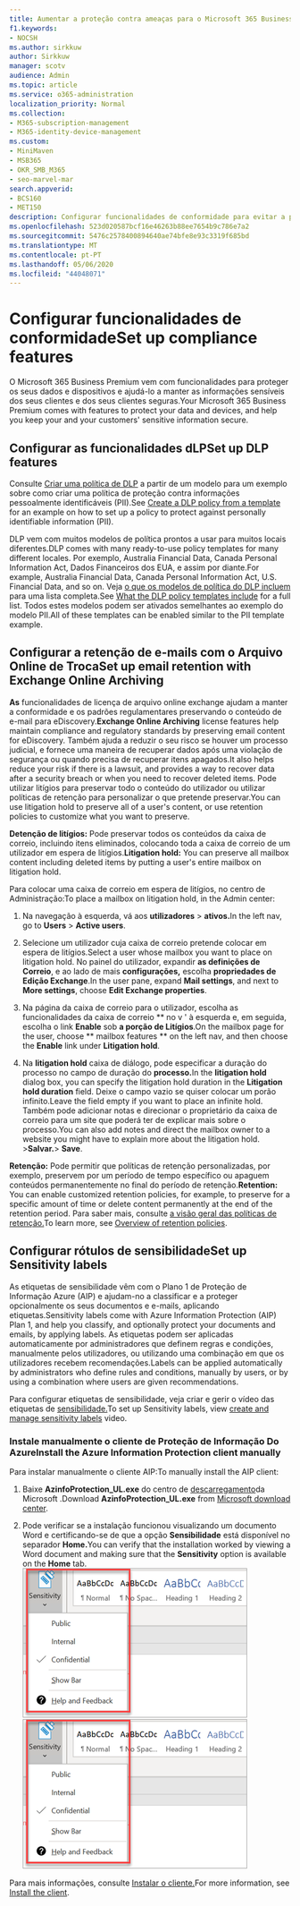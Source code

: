 ```yaml
---
title: Aumentar a proteção contra ameaças para o Microsoft 365 Business Premium
f1.keywords:
- NOCSH
ms.author: sirkkuw
author: Sirkkuw
manager: scotv
audience: Admin
ms.topic: article
ms.service: o365-administration
localization_priority: Normal
ms.collection:
- M365-subscription-management
- M365-identity-device-management
ms.custom:
- MiniMaven
- MSB365
- OKR_SMB_M365
- seo-marvel-mar
search.appverid:
- BCS160
- MET150
description: Configurar funcionalidades de conformidade para evitar a perda de dados e ajudar a manter as informações sensíveis dos seus clientes e dos seus clientes seguras.
ms.openlocfilehash: 523d020587bcf16e46263b88ee7654b9c786e7a2
ms.sourcegitcommit: 5476c2578400894640ae74bfe8e93c3319f685bd
ms.translationtype: MT
ms.contentlocale: pt-PT
ms.lasthandoff: 05/06/2020
ms.locfileid: "44048071"
---
```

# <a name="set-up-compliance-features"></a><span data-ttu-id="accd5-103">Configurar funcionalidades de conformidade</span><span class="sxs-lookup"><span data-stu-id="accd5-103">Set up compliance features</span></span>

<span data-ttu-id="accd5-104">O Microsoft 365 Business Premium vem com funcionalidades para proteger os seus dados e dispositivos e ajudá-lo a manter as informações sensíveis dos seus clientes e dos seus clientes seguras.</span><span class="sxs-lookup"><span data-stu-id="accd5-104">Your Microsoft 365 Business Premium comes with features to protect your data and devices, and help you keep your and your customers' sensitive information secure.</span></span>

## <a name="set-up-dlp-features"></a><span data-ttu-id="accd5-105">Configurar as funcionalidades dLP</span><span class="sxs-lookup"><span data-stu-id="accd5-105">Set up DLP features</span></span>

<span data-ttu-id="accd5-106">Consulte [Criar uma política de DLP](https://support.office.com/article/59414438-99f5-488b-975c-5023f2254369) a partir de um modelo para um exemplo sobre como criar uma política de proteção contra informações pessoalmente identificáveis (PII).</span><span class="sxs-lookup"><span data-stu-id="accd5-106">See [Create a DLP policy from a template](https://support.office.com/article/59414438-99f5-488b-975c-5023f2254369) for an example on how to set up a policy to protect against personally identifiable information (PII).</span></span> 
  
<span data-ttu-id="accd5-107">DLP vem com muitos modelos de política prontos a usar para muitos locais diferentes.</span><span class="sxs-lookup"><span data-stu-id="accd5-107">DLP comes with many ready-to-use policy templates for many different locales.</span></span> <span data-ttu-id="accd5-108">Por exemplo, Australia Financial Data, Canada Personal Information Act, Dados Financeiros dos EUA, e assim por diante.</span><span class="sxs-lookup"><span data-stu-id="accd5-108">For example, Australia Financial Data, Canada Personal Information Act, U.S. Financial Data, and so on.</span></span> <span data-ttu-id="accd5-109">Veja [o que os modelos de política do DLP incluem](https://support.office.com/article/c2e588d3-8f4f-4937-a286-8c399f28953a) para uma lista completa.</span><span class="sxs-lookup"><span data-stu-id="accd5-109">See [What the DLP policy templates include](https://support.office.com/article/c2e588d3-8f4f-4937-a286-8c399f28953a) for a full list.</span></span> <span data-ttu-id="accd5-110">Todos estes modelos podem ser ativados semelhantes ao exemplo do modelo PII.</span><span class="sxs-lookup"><span data-stu-id="accd5-110">All of these templates can be enabled similar to the PII template example.</span></span> 
  
## <a name="set-up-email-retention-with-exchange-online-archiving"></a><span data-ttu-id="accd5-111">Configurar a retenção de e-mails com o Arquivo Online de Troca</span><span class="sxs-lookup"><span data-stu-id="accd5-111">Set up email retention with Exchange Online Archiving</span></span>

 <span data-ttu-id="accd5-112">**As** funcionalidades de licença de arquivo online exchange ajudam a manter a conformidade e os padrões regulamentares preservando o conteúdo de e-mail para eDiscovery.</span><span class="sxs-lookup"><span data-stu-id="accd5-112">**Exchange Online Archiving** license features help maintain compliance and regulatory standards by preserving email content for eDiscovery.</span></span> <span data-ttu-id="accd5-113">Também ajuda a reduzir o seu risco se houver um processo judicial, e fornece uma maneira de recuperar dados após uma violação de segurança ou quando precisa de recuperar itens apagados.</span><span class="sxs-lookup"><span data-stu-id="accd5-113">It also helps reduce your risk if there is a lawsuit, and provides a way to recover data after a security breach or when you need to recover deleted items.</span></span> <span data-ttu-id="accd5-114">Pode utilizar litígios para preservar todo o conteúdo do utilizador ou utilizar políticas de retenção para personalizar o que pretende preservar.</span><span class="sxs-lookup"><span data-stu-id="accd5-114">You can use litigation hold to preserve all of a user's content, or use retention policies to customize what you want to preserve.</span></span>
  
<span data-ttu-id="accd5-115">**Detenção de litígios:** Pode preservar todos os conteúdos da caixa de correio, incluindo itens eliminados, colocando toda a caixa de correio de um utilizador em espera de litígios.</span><span class="sxs-lookup"><span data-stu-id="accd5-115">**Litigation hold:** You can preserve all mailbox content including deleted items by putting a user's entire mailbox on litigation hold.</span></span> 
    
<span data-ttu-id="accd5-116">Para colocar uma caixa de correio em espera de litígios, no centro de Administração:</span><span class="sxs-lookup"><span data-stu-id="accd5-116">To place a mailbox on litigation hold, in the Admin center:</span></span>
    
1. <span data-ttu-id="accd5-117">Na navegação à esquerda, vá aos **utilizadores** \> **ativos.**</span><span class="sxs-lookup"><span data-stu-id="accd5-117">In the left nav, go to **Users** \> **Active users**.</span></span>
    
2. <span data-ttu-id="accd5-118">Selecione um utilizador cuja caixa de correio pretende colocar em espera de litígios.</span><span class="sxs-lookup"><span data-stu-id="accd5-118">Select a user whose mailbox you want to place on litigation hold.</span></span> <span data-ttu-id="accd5-119">No painel do utilizador, expandir **as definições de Correio**, e ao lado de mais **configurações,** escolha **propriedades de Edição Exchange**.</span><span class="sxs-lookup"><span data-stu-id="accd5-119">In the user pane, expand **Mail settings**, and next to **More settings**, choose **Edit Exchange properties**.</span></span>
    
3. <span data-ttu-id="accd5-120">Na página da caixa de correio para o utilizador, escolha as funcionalidades da caixa de correio \*\* no v ' à esquerda e, em seguida, escolha o link **Enable** sob **a porção de Litígios**.</span><span class="sxs-lookup"><span data-stu-id="accd5-120">On the mailbox page for the user, choose \*\* mailbox features \*\* on the left nav, and then choose the **Enable** link under **Litigation hold**.</span></span>
    
4. <span data-ttu-id="accd5-121">Na **litigation hold** caixa de diálogo, pode especificar a duração do processo no campo de duração do **processo.**</span><span class="sxs-lookup"><span data-stu-id="accd5-121">In the **litigation hold** dialog box, you can specify the litigation hold duration in the **Litigation hold duration** field.</span></span> <span data-ttu-id="accd5-122">Deixe o campo vazio se quiser colocar um porão infinito.</span><span class="sxs-lookup"><span data-stu-id="accd5-122">Leave the field empty if you want to place an infinite hold.</span></span> <span data-ttu-id="accd5-123">Também pode adicionar notas e direcionar o proprietário da caixa de correio para um site que poderá ter de explicar mais sobre o processo.</span><span class="sxs-lookup"><span data-stu-id="accd5-123">You can also add notes and direct the mailbox owner to a website you might have to explain more about the litigation hold.</span></span> <span data-ttu-id="accd5-124">\>**Salvar.**</span><span class="sxs-lookup"><span data-stu-id="accd5-124">\> **Save**.</span></span>
    
<span data-ttu-id="accd5-125">**Retenção:** Pode permitir que políticas de retenção personalizadas, por exemplo, preservem por um período de tempo específico ou apaguem conteúdos permanentemente no final do período de retenção.</span><span class="sxs-lookup"><span data-stu-id="accd5-125">**Retention:** You can enable customized retention policies, for example, to preserve for a specific amount of time or delete content permanently at the end of the retention period.</span></span> <span data-ttu-id="accd5-126">Para saber mais, consulte [a visão geral das políticas de retenção.](https://docs.microsoft.com/microsoft-365/compliance/retention-policies)</span><span class="sxs-lookup"><span data-stu-id="accd5-126">To learn more, see [Overview of retention policies](https://docs.microsoft.com/microsoft-365/compliance/retention-policies).</span></span>

## <a name="set-up-sensitivity-labels"></a><span data-ttu-id="accd5-127">Configurar rótulos de sensibilidade</span><span class="sxs-lookup"><span data-stu-id="accd5-127">Set up Sensitivity labels</span></span>

<span data-ttu-id="accd5-128">As etiquetas de sensibilidade vêm com o Plano 1 de Proteção de Informação Azure (AIP) e ajudam-no a classificar e a proteger opcionalmente os seus documentos e e-mails, aplicando etiquetas.</span><span class="sxs-lookup"><span data-stu-id="accd5-128">Sensitivity labels come with Azure Information Protection (AIP) Plan 1, and help you classify, and optionally protect your documents and emails, by applying labels.</span></span> <span data-ttu-id="accd5-129">As etiquetas podem ser aplicadas automaticamente por administradores que definem regras e condições, manualmente pelos utilizadores, ou utilizando uma combinação em que os utilizadores recebem recomendações.</span><span class="sxs-lookup"><span data-stu-id="accd5-129">Labels can be applied automatically by administrators who define rules and conditions, manually by users, or by using a combination where users are given recommendations.</span></span>

<span data-ttu-id="accd5-130">Para configurar etiquetas de sensibilidade, veja criar e gerir o vídeo das etiquetas de [sensibilidade.](https://support.office.com/article/2fb96b54-7dd2-4f0c-ac8d-170790d4b8b9)</span><span class="sxs-lookup"><span data-stu-id="accd5-130">To set up Sensitivity labels, view [create and manage sensitivity labels](https://support.office.com/article/2fb96b54-7dd2-4f0c-ac8d-170790d4b8b9) video.</span></span>



### <a name="install-the-azure-information-protection-client-manually"></a><span data-ttu-id="accd5-131">Instale manualmente o cliente de Proteção de Informação Do Azure</span><span class="sxs-lookup"><span data-stu-id="accd5-131">Install the Azure Information Protection client manually</span></span>

<span data-ttu-id="accd5-132">Para instalar manualmente o cliente AIP:</span><span class="sxs-lookup"><span data-stu-id="accd5-132">To manually install the AIP client:</span></span>

1. <span data-ttu-id="accd5-133">Baixe **AzinfoProtection_UL.exe** do centro de [descarregamento](https://www.microsoft.com/download/details.aspx?id=53018)da Microsoft .</span><span class="sxs-lookup"><span data-stu-id="accd5-133">Download **AzinfoProtection_UL.exe** from [Microsoft download center](https://www.microsoft.com/download/details.aspx?id=53018).</span></span>
 
2. <span data-ttu-id="accd5-134">Pode verificar se a instalação funcionou visualizando um documento Word e certificando-se de que a opção **Sensibilidade** está disponível no separador **Home.**</span><span class="sxs-lookup"><span data-stu-id="accd5-134">You can verify that the installation worked by viewing a Word document and making sure that the **Sensitivity** option is available on the **Home** tab.</span></span>
<br/><span data-ttu-id="accd5-135">![A questão da proteção cai num documento word.](../media/word-sensitivity.png)</span><span class="sxs-lookup"><span data-stu-id="accd5-135">![Protection tab drop-down in a Word document.](../media/word-sensitivity.png)</span></span>

<span data-ttu-id="accd5-136">Para mais informações, consulte [Instalar o cliente.](https://docs.microsoft.com/azure/information-protection/infoprotect-tutorial-step3)</span><span class="sxs-lookup"><span data-stu-id="accd5-136">For more information, see [Install the client](https://docs.microsoft.com/azure/information-protection/infoprotect-tutorial-step3).</span></span>
